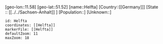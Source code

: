 ﻿---
location: [51.52,11.58]
mapzoom: [7,12] 
mapmarker: city 
type: City
tags:
- geo/City


SpocWebEntityId: 30871
isDeleted: false
confidential: public

---
[geo-lon::11.58]
[geo-lat::51.52]
[name::Helfta]
[Country::[[Germany]]]
[State :: [[../../Sachsen-Anhalt]] ]
[Population::]
[Unknown::]


```leaflet
id: Helfta
coordinates: [[Helfta]]
markerFile: [[Helfta]]
defaultZoom: 11 
maxZoom: 18
```

